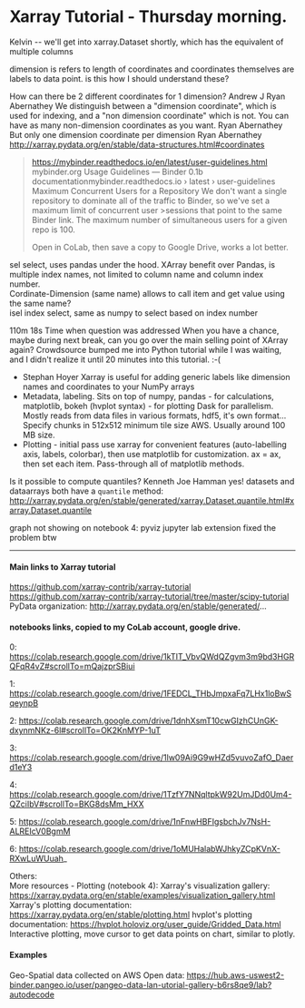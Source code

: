 # Xarray Tutorial - Thursday morning.

Kelvin -- we'll get into xarray.Dataset shortly, which has the equivalent of multiple columns

dimension is refers to length of coordinates and coordinates themselves are labels to data point. is this how I should understand these?

How can there be 2 different coordinates for 1 dimension?
Andrew J
Ryan Abernathey We distinguish between a "dimension coordinate", which is used for indexing, and a "non dimension coordinate" which is not. You can have as many non-dimension coordinates as you want.
Ryan Abernathey But only one dimension coordinate per dimension
Ryan Abernathey http://xarray.pydata.org/en/stable/data-structures.html#coordinates

>https://mybinder.readthedocs.io/en/latest/user-guidelines.html
>mybinder.org Usage Guidelines — Binder 0.1b documentationmybinder.readthedocs.io › latest › user-guidelines
>Maximum Concurrent Users for a Repository We don't want a single repository to dominate all of the traffic to Binder, so we've set a maximum limit of concurrent user >sessions that point to the same Binder link. The maximum number of simultaneous users for a given repo is 100.
>
>Open in CoLab, then save a copy to Google Drive, works a lot better.  

sel select, uses pandas under the hood.
XArray benefit over Pandas, is multiple index names, not limited to column name and column index number.  
Cordinate-Dimension (same name) allows to call item and get value using the same name?  
isel index select, same as numpy to select based on index number

110m 18s
Time when question was addressed
When you have a chance, maybe during next break, can you go over the main selling point of XArray again? Crowdsource bumped me into Python tutorial while I was waiting, and I didn't realize it until 20 minutes into this tutorial. :-(  
  * Stephan Hoyer Xarray is useful for adding generic labels like dimension names and coordinates to your NumPy arrays  
  * Metadata, labeling.  Sits on top of numpy, pandas - for calculations, matplotlib, bokeh (hvplot syntax) - for plotting 
    Dask for parallelism.  Mostly reads from data files in various formats, hdf5, it's own format... 
    Specify chunks in 512x512 minimum tile size AWS. Usually around 100 MB size.  
  * Plotting - initial pass use xarray for convenient features (auto-labelling axis, labels, colorbar), then use matplotlib for customization. 
    ax = ax, then set each item.  Pass-through all of matplotlib methods.  

Is it possible to compute quantiles?
Kenneth
Joe Hamman yes! datasets and dataarrays both have a `quantile` method: http://xarray.pydata.org/en/stable/generated/xarray.Dataset.quantile.html#xarray.Dataset.quantile

graph not showing on notebook 4:  pyviz jupyter lab extension fixed the problem btw  


---  

#### Main links to Xarray tutorial  

https://github.com/xarray-contrib/xarray-tutorial   
https://github.com/xarray-contrib/xarray-tutorial/tree/master/scipy-tutorial  
PyData organization:  http://xarray.pydata.org/en/stable/generated/...  

#### notebooks links, copied to my CoLab account, google drive.  

0:  https://colab.research.google.com/drive/1kTIT_VbvQWdQZgvm3m9bd3HGRQFqR4vZ#scrollTo=mQajzprSBiui 

1:  https://colab.research.google.com/drive/1FEDCL_THbJmpxaFq7LHx1loBwSqeynpB  

2:  https://colab.research.google.com/drive/1dnhXsmT10cwGIzhCUnGK-dxynmNKz-6l#scrollTo=OK2KnMYP-1uT  

3:  https://colab.research.google.com/drive/1lw09Ai9G9wHZd5vuvoZafO_Daerd1eY3  

4: https://colab.research.google.com/drive/1TzfY7NNqltpkW92UmJDd0Um4-QZciIbV#scrollTo=BKG8dsMm_HXX  

5:  https://colab.research.google.com/drive/1nFnwHBFIgsbchJv7NsH-ALREIcV0BgmM  

6:  https://colab.research.google.com/drive/1oMUHalabWJhkyZCpKVnX-RXwLuWUuah_  

Others:  
More resources - Plotting (notebook 4): 
Xarray's visualization gallery: https://xarray.pydata.org/en/stable/examples/visualization_gallery.html
Xarray's plotting documentation: https://xarray.pydata.org/en/stable/plotting.html
hvplot's plotting documentation: https://hvplot.holoviz.org/user_guide/Gridded_Data.html  
  Interactive plotting, move cursor to get data points on chart, similar to plotly.  

#### Examples  

Geo-Spatial data collected on AWS Open data:
https://hub.aws-uswest2-binder.pangeo.io/user/pangeo-data-lan-utorial-gallery-b6rs8qe9/lab?autodecode  





